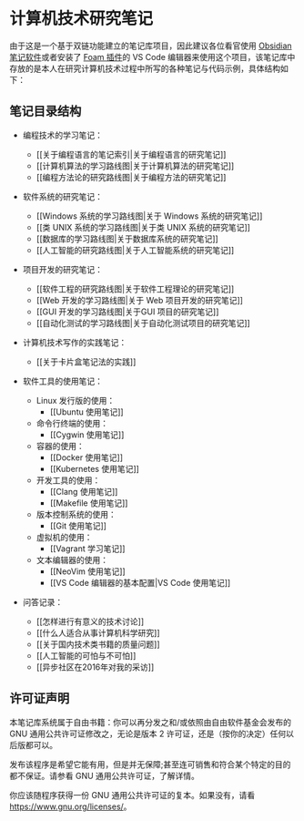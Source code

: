 # 计算机技术研究笔记

由于这是一个基于双链功能建立的笔记库项目，因此建议各位看官使用 [Obsidian 笔记软件](https://obsidian.md/)或者安装了 [Foam 插件](https://foambubble.github.io/foam/)的 VS Code 编辑器来使用这个项目，该笔记库中存放的是本人在研究计算机技术过程中所写的各种笔记与代码示例，具体结构如下：

## 笔记目录结构

- 编程技术的学习笔记：
  - [[关于编程语言的笔记索引|关于编程语言的研究笔记]]
  - [[计算机算法的学习路线图|关于计算机算法的研究笔记]]
  - [[编程方法论的研究路线图|关于编程方法的研究笔记]]

- 软件系统的研究笔记：
  - [[Windows 系统的学习路线图|关于 Windows 系统的研究笔记]]
  - [[类 UNIX 系统的学习路线图|关于类 UNIX 系统的研究笔记]]
  - [[数据库的学习路线图|关于数据库系统的研究笔记]]
  - [[人工智能的研究路线图|关于人工智能系统的研究笔记]]

- 项目开发的研究笔记：
  - [[软件工程的研究路线图|关于软件工程理论的研究笔记]]
  - [[Web 开发的学习路线图|关于 Web 项目开发的研究笔记]]
  - [[GUI 开发的学习路线图|关于GUI 项目的研究笔记]]
  - [[自动化测试的学习路线图|关于自动化测试项目的研究笔记]]

- 计算机技术写作的实践笔记：
  - [[关于卡片盒笔记法的实践]]

- 软件工具的使用笔记：
  - Linux 发行版的使用：
    - [[Ubuntu 使用笔记]]
  - 命令行终端的使用：
    - [[Cygwin 使用笔记]]
  - 容器的使用：
    - [[Docker 使用笔记]]
    - [[Kubernetes 使用笔记]]
  - 开发工具的使用：
    - [[Clang 使用笔记]]
    - [[Makefile 使用笔记]]
  - 版本控制系统的使用：
    - [[Git 使用笔记]]
  - 虚拟机的使用：
    - [[Vagrant 学习笔记]]
  - 文本编辑器的使用：
    - [[NeoVim 使用笔记]]
    - [[VS Code 编辑器的基本配置|VS Code 使用笔记]]

- 问答记录：
  - [[怎样进行有意义的技术讨论]]
  - [[什么人适合从事计算机科学研究]]
  - [[关于国内技术类书籍的质量问题]]
  - [[人工智能的可怕与不可怕]]
  - [[异步社区在2016年对我的采访]]

## 许可证声明

本笔记库系统属于自由书籍：你可以再分发之和/或依照由自由软件基金会发布的 GNU 通用公共许可证修改之，无论是版本 2 许可证，还是（按你的决定）任何以后版都可以。

发布该程序是希望它能有用，但是并无保障;甚至连可销售和符合某个特定的目的都不保证。请参看 GNU 通用公共许可证，了解详情。

你应该随程序获得一份 GNU 通用公共许可证的复本。如果没有，请看 <https://www.gnu.org/licenses/>。
